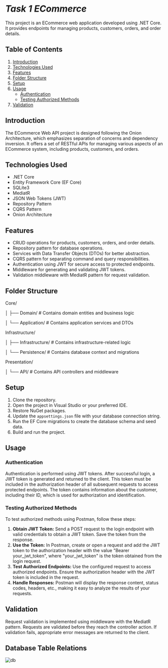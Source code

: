 <!-- ECommerce Web API Project -->

# <b><i>Task 1 ECommerce</i></b>

This project is an ECommerce web application developed using .NET Core. It provides endpoints for managing products, customers, orders, and order details.

## Table of Contents

1. [Introduction](#introduction)
2. [Technologies Used](#technologies-used)
3. [Features](#features)
4. [Folder Structure](#folder-structure)
5. [Setup](#setup)
6. [Usage](#usage)
    - [Authentication](#authentication)
    - [Testing Authorized Methods](#testing-authorized-methods)
7. [Validation](#validation)

## Introduction

The ECommerce Web API project is designed following the Onion Architecture, which emphasizes separation of concerns and dependency inversion. It offers a set of RESTful APIs for managing various aspects of an ECommerce system, including products, customers, and orders.

## Technologies Used

- .NET Core
- Entity Framework Core (EF Core)
- SQLite3
- MediatR
- JSON Web Tokens (JWT)
- Repository Pattern
- CQRS Pattern
- Onion Architecture

## Features

- CRUD operations for products, customers, orders, and order details.
- Repository pattern for database operations.
- Services with Data Transfer Objects (DTOs) for better abstraction.
- CQRS pattern for separating command and query responsibilities.
- Authentication using JWT for secure access to protected endpoints.
- Middleware for generating and validating JWT tokens.
- Validation middleware with MediatR pattern for request validation.

## Folder Structure

Core/

│ ├── Domain/ # Contains domain entities and business logic

│ └── Application/ # Contains application services and DTOs

Infrastructure/

│ ├── Infrastructure/ # Contains infrastructure-related logic

│ └── Persistence/ # Contains database context and migrations

Presentation/

│ └── API/ # Contains API controllers and middleware



## Setup

1. Clone the repository.
2. Open the project in Visual Studio or your preferred IDE.
3. Restore NuGet packages.
4. Update the `appsettings.json` file with your database connection string.
5. Run the EF Core migrations to create the database schema and seed data.
6. Build and run the project.

## Usage

### Authentication

Authentication is performed using JWT tokens. After successful login, a JWT token is generated and returned to the client. This token must be included in the authorization header of all subsequent requests to access protected endpoints. The token contains information about the customer, including their ID, which is used for authorization and identification.

### Testing Authorized Methods

To test authorized methods using Postman, follow these steps:

1. **Obtain JWT Token:** Send a POST request to the login endpoint with valid credentials to obtain a JWT token. Save the token from the response.
2. **Use the Token:** In Postman, create or open a request and add the JWT token to the authorization header with the value "Bearer your_jwt_token", where "your_jwt_token" is the token obtained from the login request.
3. **Test Authorized Endpoints:** Use the configured request to access authorized endpoints. Ensure the authorization header with the JWT token is included in the request.
4. **Handle Responses:** Postman will display the response content, status codes, headers, etc., making it easy to analyze the results of your requests.

## Validation

Request validation is implemented using middleware with the MediatR pattern. Requests are validated before they reach the controller action. If validation fails, appropriate error messages are returned to the client.

## Database Table Relations

![db](https://github.com/IntizarA/Task1-ECommerce-API/assets/80961100/f3f10630-a2ea-45d2-8faf-5b99092e87dd)
